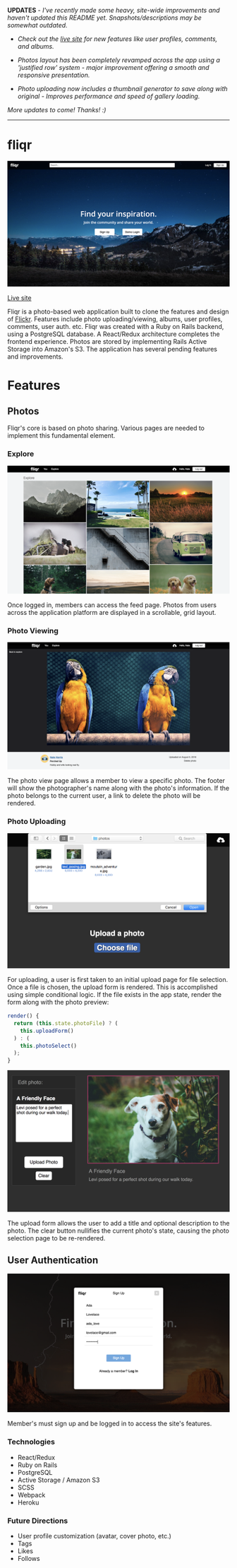 **UPDATES** - *I've recently made some heavy, site-wide improvements and haven't updated this README yet. Snapshots/descriptions may be somewhat outdated.*

- *Check out the [live site](https://fliqr.herokuapp.com/) for new features like user profiles, comments, and albums.*

- *Photos layout has been completely revamped across the app using a 'justified row' system - major improvement offering a smooth and responsive presentation.*

- *Photo uploading now includes a thumbnail generator to save along with original - Improves performance and speed of gallery loading.*

*More updates to come! Thanks! :)*

---

# fliqr

![Splash Page](app/assets/images/readme_images/splash.png)

[Live site](https://fliqr.herokuapp.com/)

Fliqr is a photo-based web application built to clone the features and design of [Flickr](https://www.flickr.com). Features include photo uploading/viewing, albums, user profiles, comments, user auth. etc. Fliqr was created with a Ruby on Rails backend, using a PostgreSQL database. A React/Redux architecture completes the frontend experience. Photos are stored by implementing Rails Active Storage into Amazon's S3. The application has several pending features and improvements.

# Features

## Photos

Fliqr's core is based on photo sharing. Various pages are needed to implement this fundamental element.

### Explore

![Explore](app/assets/images/readme_images/explore.png)

Once logged in, members can access the feed page. Photos from users across the application platform are displayed in a scrollable, grid layout.

### Photo Viewing

![Photo Show](app/assets/images/readme_images/photo_show.png)

The photo view page allows a member to view a specific photo. The footer will show the photographer's name along with the photo's information. If the photo belongs to the current user, a link to delete the photo will be rendered.

### Photo Uploading

![Photo Selection](app/assets/images/readme_images/upload_select.png)

For uploading, a user is first taken to an initial upload page for file selection. Once a file is chosen, the upload form is rendered. This is accomplished using simple conditional logic. If the file exists in the app state, render the form along with the photo preview:

```js
render() {
  return (this.state.photoFile) ? (
    this.uploadForm()
  ) : (
    this.photoSelect()
  );
}
```

![Photo Upload](app/assets/images/readme_images/upload.png)

The upload form allows the user to add a title and optional description to the photo. The clear button nullifies the current photo's state, causing the photo selection page to be re-rendered.

## User Authentication

![Sign Up](app/assets/images/readme_images/signup.png)

Member's must sign up and be logged in to access the site's features.

### Technologies

- React/Redux
- Ruby on Rails
- PostgreSQL
- Active Storage / Amazon S3
- SCSS
- Webpack
- Heroku

### Future Directions

- User profile customization (avatar, cover photo, etc.)
- Tags
- Likes
- Follows
